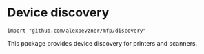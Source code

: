 # Device discovery

```
import "github.com/alexpevzner/mfp/discovery"
```

This package provides device discovery for printers and scanners.

<!-- vim:ts=8:sw=4:et:textwidth=72
-->
